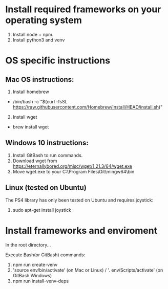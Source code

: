 # Install required frameworks on your operating system
1. Install node + npm.
2. Install python3 and venv

# OS specific instructions

## Mac OS instructions:

1. Install homebrew
  - /bin/bash -c "$(curl -fsSL https://raw.githubusercontent.com/Homebrew/install/HEAD/install.sh)"
2. Install wget 
  - brew install wget

## Windows 10 instructions:

1. Install GitBash to run commands.
1. Download wget from https://eternallybored.org/misc/wget/1.21.3/64/wget.exe
3. Move wget.exe to your C:\Program Files\Git\mingw64\bin

## Linux (tested on Ubuntu)

The PS4 library has only been tested on Ubuntu and requires joystick:
1. sudo apt-get install joystick

# Install frameworks and enviroment
In the root directory... 

Execute Bash(or GitBash) commands:
1. npm run create-venv
2. 'source env/bin/activate' (on Mac or Linux) / '. env/Scripts/activate' (on GitBash Windows)
3. npm run install-venv-deps


